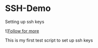 # SSH-Demo
Setting up ssh keys

![[Follow for more](https://help.github.com/articles/generating-a-new-ssh-key-and-adding-it-to-the-ssh-agent/)

This is my first test script to set up ssh keys
